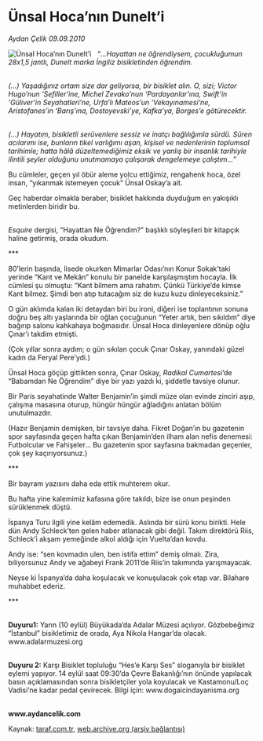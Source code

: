 # Ünsal Hoca’nın Dunelt’i

*Aydan Çelik 09.09.2010*

<div class="yazi"><img align="left" alt="Ünsal Hoca’nın Dunelt’i" border="0" src="http://www.taraf.com.tr/fotoraflar/makaleler/unsal-hoca-nin-dunelt-i_1375_orijinal.jpg" style="border-right-width:10px; border-color:#FFFFFF"/><p>“<i>...Hayattan ne öğrendiysem, çocukluğumun 28x1,5 jantlı, Dunelt marka İngiliz bisikletinden öğrendim.</i></p>
<p><i><br/>(...) Yaşadığınız ortam size dar geliyorsa, bir bisiklet alın. O, sizi; Victor Hugo’nun ‘Sefiller’ine, Michel Zevako’nun ‘Pardayanlar’ına, Swift’in ‘Güliver’in Seyahatleri’ne, Urfa’lı Mateos’un ‘Vekayınamesi’ne, Aristofanes’in ‘Barış’ına, Dostoyevski’ye, Kafka’ya, Borges’e götürecektir.</i></p>
<p><i><br/>(...) Hayatım, bisikletli serüvenlere sessiz ve inatçı bağlılığımla sürdü. Süren acılarımı ise, bunların tikel varlığımı aşan, kişisel ve nedenlerinin toplumsal tarihimle; hatta hâlâ düzeltemediğimiz eksik ve yanlış bir insanlık tarihiyle ilintili şeyler olduğunu unutmamaya çalışarak dengelemeye çalıştım...</i>”</p>
<p>Bu cümleler, geçen yıl öbür aleme yolcu ettiğimiz, rengahenk hoca, özel insan, “yıkanmak istemeyen çocuk” Ünsal Oskay’a ait. </p>
<p>Geç haberdar olmakla beraber, bisiklet hakkında duyduğum en yakışıklı metinlerden biridir bu. </p>
<p><i><br/>Esquire</i> dergisi, “Hayattan Ne Öğrendim?” başlıklı söyleşileri bir kitapçık haline getirmiş, orada okudum. </p>
<p>***</p>
<p>80’lerin başında, lisede okurken Mimarlar Odası’nın Konur Sokak’taki yerinde “Kant ve Mekân” konulu bir panelde karşılaşmıştım hocayla. İlk cümlesi şu olmuştu: “Kant bilmem ama rahatım. Çünkü Türkiye’de kimse Kant bilmez. Şimdi ben atıp tutacağım siz de kuzu kuzu dinleyeceksiniz.”</p>
<p>O gün aklımda kalan iki detaydan biri bu ironi, diğeri ise toplantının sonuna doğru beş altı yaşlarında bir oğlan çocuğunun “Yeter artık, ben sıkıldım” diye bağırıp salonu kahkahaya boğmasıdır. Ünsal Hoca dinleyenlere dönüp oğlu Çınar’ı takdim etmişti.</p>
<p>(Çok yıllar sonra aydım; o gün sıkılan çocuk Çınar Oskay, yanındaki güzel kadın da Feryal Pere’ydi.)</p>
<p>Ünsal Hoca göçüp gittikten sonra, Çınar Oskay, <i>Radikal Cumartesi</i>’de “Babamdan Ne Öğrendim” diye bir yazı yazdı ki, şiddetle tavsiye olunur.</p>
<p>Bir Paris seyahatinde Walter Benjamin’in şimdi müze olan evinde zinciri aşıp, çalışma masasına oturup, hüngür hüngür ağladığını anlatan bölüm unutulmazdır.</p>
<p>(Hazır Benjamin demişken, bir tavsiye daha. Fikret Doğan’ın bu gazetenin spor sayfasında geçen hafta çıkan Benjamin’den ilham alan nefis denemesi: Futbolcular ve Fahişeler... Bu gazetenin spor sayfasına bakmadan geçenler, çok şey kaçırıyorsunuz.)</p>
<p>***</p>
<p>Bir bayram yazısını daha eda ettik muhterem okur. </p>
<p>Bu hafta yine kalemimiz kafasına göre takıldı, bize ise onun peşinden sürüklenmek düştü.</p>
<p>İspanya Turu ilgili yine kelâm edemedik. Aslında bir sürü konu birikti. Hele dün Andy Schleck’ten gelen haber atlanacak gibi değil. Takım direktörü Riis, Schleck’i akşam yemeğinde alkol aldığı için Vuelta’dan kovdu. </p>
<p>Andy ise: “sen kovmadın ulen, ben istifa ettim” demiş olmalı. Zira, biliyorsunuz Andy ve ağabeyi Frank 2011’de Riis’in takımında yarışmayacak. </p>
<p>Neyse ki İspanya’da daha koşulacak ve konuşulacak çok etap var. Bilahare muhabbet ederiz.</p>
<p>***</p>
<p><b><br/>Duyuru1:</b> Yarın (10 eylül) Büyükada’da Adalar Müzesi açılıyor. Gözbebeğimiz “İstanbul” bisikletimiz de orada, Aya Nikola Hangar’da olacak. www.adalarmuzesi.org</p>
<p><b><br/>Duyuru 2:</b> Karşı Bisiklet topluluğu “Hes’e Karşı Ses” sloganıyla bir bisiklet eylemi yapıyor. 14 eylül saat 09:30’da Çevre Bakanlığı’nın önünde yapılacak basın açıklamasından sonra bisikletçiler yola koyulacak ve Kastamonu/Loç Vadisi’ne kadar pedal çevirecek. Bilgi için: www.dogaicindayanisma.org</p>
<p><b><br/>www.aydancelik.com</b></p></div>

Kaynak: [taraf.com.tr](http://www.taraf.com.tr:80/aydan-celik/makale-unsal-hoca-nin-dunelt-i.htm), [web.archive.org (arşiv bağlantısı)](http://web.archive.org/web/20100910195425/http://www.taraf.com.tr:80/aydan-celik/makale-unsal-hoca-nin-dunelt-i.htm)
